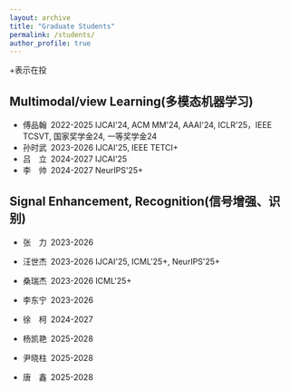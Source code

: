 ```yaml
---
layout: archive
title: "Graduate Students"
permalink: /students/
author_profile: true
---
```

+表示在投

Multimodal/view Learning(多模态机器学习)
------
* 傅品翰&#8194;2022-2025 IJCAI'24, ACM MM'24, AAAI'24, ICLR'25，IEEE TCSVT, 国家奖学金24, 一等奖学金24
* 孙时武&#8194;2023-2026 IJCAI'25, IEEE TETCI+
* 吕&#8195;立&#8194;2024-2027 IJCAI'25
* 李&#8195;帅&#8194;2024-2027 NeurIPS'25+


Signal Enhancement, Recognition(信号增强、识别)
------
* 张&#8195;力&#8194;2023-2026
* 汪世杰&#8194;2023-2026 IJCAI'25, ICML'25+, NeurIPS'25+
* 桑瑞杰&#8194;2023-2026 ICML'25+
* 李东宁&#8194;2023-2026
* 徐&#8195;柯&#8194;2024-2027
* 杨凯艳&#8194;2025-2028
* 尹晓柱&#8194;2025-2028
* 唐&#8195;鑫&#8194;2025-2028



  <!--
&#160; 空一格
&#8194; 空两格
&#8195; 空四格
注意：不要漏掉分号
-->
